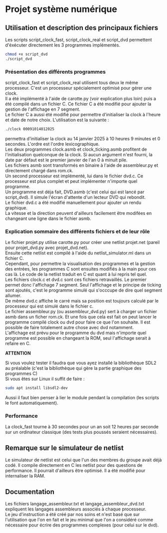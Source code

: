 # Projet système numérique
## Utilisation et description des principaux fichiers
Les scripts script_clock_fast, script_clock_real et script_dvd permettent d'éxécuter directement les 3 programmes implémentés. 
```bash
chmod +x script_dvd
./script_dvd
```
### Présentation des différents programmes  
script_clock_fast et script_clock_real utilisent tous deux le même processeur. C'est un processeur spécialement optimisé pour gérer une clock.  
Il a été implémenté à l'aide de carotte.py (voir explication plus loin) puis a été compilé dans un fichier C. Ce fichier C a été modifié pour ajouter la gestion de l'affichage en 7 segment.  
Le fichier C a aussi été modifié pour permettre d'initialiser la clock à l'heure et date de notre choix. L'utilisation est la suivante :
```bash
./clock 00091014012025
```
permettra d'initialiser la clock au 14 janvier 2025 à 10 heures 9 minutes et 0 secondes. L'ordre est l'ordre lexicographique.  
Les deux programmes clock.asmb et clock_ticking.asmb profitent de l'initialisation quelconque de la clock. Si aucun argument n'est fourni, la date par défaut est le premier janvier de l'an 0 à minuit pile.  
Les fichiers asmb sont transformés en binaire à l'aide de assembleur.py et directement chargé dans rom.ck.  
Un second processeur est implémenté, lui dans le fichier dvd.c. Ce processeur est plus complet et peut implémenter n'importe quel programme.  
Un programme est déja fait, DVD.asmb (c'est celui qui est lancé par script_dvd). Il simule l'écran d'attente d'un lecteur DVD qui rebondit.  
Le fichier dvd.c a été modifié manuellement pour ajouter un rendu graphique.  
La vitesse et la direction peuvent d'ailleurs facilement être modifées en changeant une ligne dans le fichier asmb.  

### Explication sommaire des différents fichiers et de leur rôle
Le fichier projet.py utilise carotte.py pour créer une netlist projet.net (pareil pour projet_dvd.py avec projet_dvd.net).  
Ensuite cette netlist est compilé à l'aide du netlist_simulator.ml dans un fichier C.  
Cependant, pour permettre la visualisation des programmes et la gestion des entrées, les programmes C sont ensuites modifiés à la main pour ces cas là. Le code de la netlist traduit en C est quant à lui repris tel quel.  
Les fichiers clock.c et dvd.c sont ces fichiers retravaillés. Le premier permet donc l'affichage 7 segment. Seul l'affichage et le principe de ticking sont ajoutés, c'est le programme simulé qui s'occcupe de dire quel segment allumer.  
De même dvd.c affiche le carré mais sa position est toujours calculé par le processeur qui est simulé dans le fichier c.  
Le fichier assembleur.py (ou assembleur_dvd.py) sert à charger un fichier asmb dans un ficher rom.ck. 
Et une fois que cela est fait on peut lancer le programme compilé clock ou dvd pour faire ce que l'on souhaite. Il est possible de faire totalement autre chose avec dvd notamment.  
L'affichage est prévu pour le programme du dvd mais n'importe quel programme est possible en changeant la ROM, seul l'affichage serait à refaire en C.  
  
**ATTENTION**  
  
Si vous voulez tester il faudra que vous ayez installé la bibliothèque SDL2 au préalable (c'est la bibliothèque qui gère la partie graphique des programmes C)  
Si vous êtes sur Linux il suffit de faire :  
```bash
sudo apt install libsdl2-dev
```
Aussi il faut bien penser à lier le module pendant la compilation (les scripts le font automatiquement).  

### Performance  
La clock_fast tourne à 30 secondes pour un an soit 12 heures par seconde sur un ordinateur classique (des tests plus poussés seraient nécessaires).  

## Remarque sur le simulateur de netlist  
Le simulateur de netlist est celui que l'un des membres du groupe avait déjà codé. Il compile directement en C les netlist pour des questions de performance. Il pourrait d'ailleurs être optimisé. Il a été modifié pour internaliser la RAM.  

## Documentation
Les fichiers langage_assembleur.txt et langage_assembleur_dvd.txt expliquent les langages assembleurs associés à chaque processeur.  
Le jeu d'instruction a été créé par nos soins et n'est basé que sur l'utilisation que l'on en fait et le jeu minimal que l'on a considéré comme nécessaire pour écrire des programmes complexes (pour celui sur le dvd).
